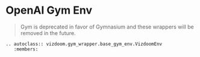# OpenAI Gym Env

> Gym is deprecated in favor of Gymnasium and these wrappers will be removed in the future.

```{eval-rst}
.. autoclass:: vizdoom.gym_wrapper.base_gym_env.VizdoomEnv
   :members:
```
